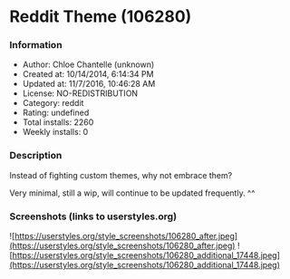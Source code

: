 # Reddit Theme (106280)

### Information
- Author: Chloe Chantelle (unknown)
- Created at: 10/14/2014, 6:14:34 PM
- Updated at: 11/7/2016, 10:46:28 AM
- License: NO-REDISTRIBUTION
- Category: reddit
- Rating: undefined
- Total installs: 2260
- Weekly installs: 0


### Description
Instead of fighting custom themes, why not embrace them?

Very minimal, still a wip, will continue to be updated frequently. ^^


### Screenshots (links to userstyles.org)
![https://userstyles.org/style_screenshots/106280_after.jpeg](https://userstyles.org/style_screenshots/106280_after.jpeg)
![https://userstyles.org/style_screenshots/106280_additional_17448.jpeg](https://userstyles.org/style_screenshots/106280_additional_17448.jpeg)


